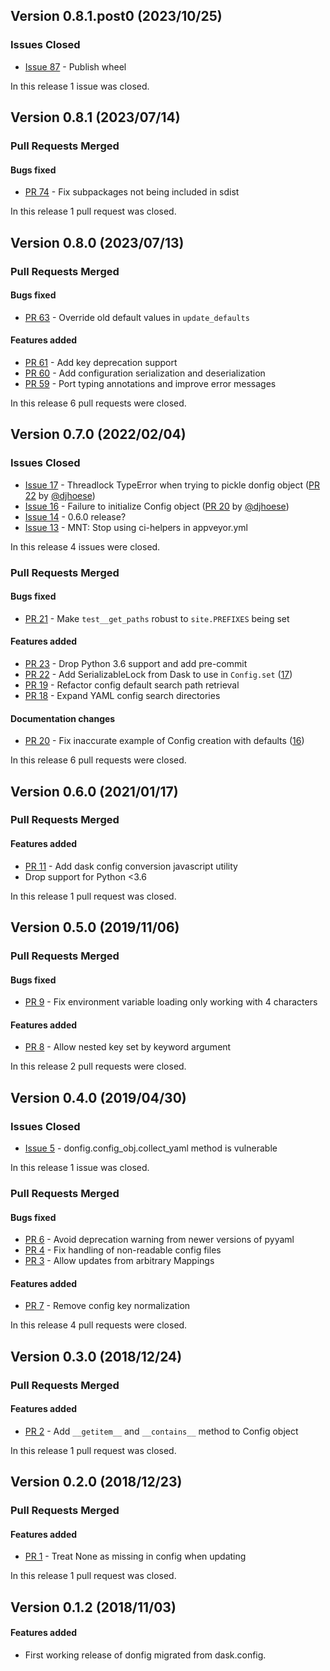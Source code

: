 ## Version 0.8.1.post0 (2023/10/25)

### Issues Closed

* [Issue 87](https://github.com/pytroll/donfig/issues/87) - Publish wheel

In this release 1 issue was closed.


## Version 0.8.1 (2023/07/14)

### Pull Requests Merged

#### Bugs fixed

* [PR 74](https://github.com/pytroll/donfig/pull/74) - Fix subpackages not being included in sdist

In this release 1 pull request was closed.


## Version 0.8.0 (2023/07/13)

### Pull Requests Merged

#### Bugs fixed

* [PR 63](https://github.com/pytroll/donfig/pull/63) - Override old default values in `update_defaults`

#### Features added

* [PR 61](https://github.com/pytroll/donfig/pull/61) - Add key deprecation support
* [PR 60](https://github.com/pytroll/donfig/pull/60) - Add configuration serialization and deserialization
* [PR 59](https://github.com/pytroll/donfig/pull/59) - Port typing annotations and improve error messages

In this release 6 pull requests were closed.


## Version 0.7.0 (2022/02/04)

### Issues Closed

* [Issue 17](https://github.com/pytroll/donfig/issues/17) - Threadlock TypeError when trying to pickle donfig object ([PR 22](https://github.com/pytroll/donfig/pull/22) by [@djhoese](https://github.com/djhoese))
* [Issue 16](https://github.com/pytroll/donfig/issues/16) - Failure to initialize Config object ([PR 20](https://github.com/pytroll/donfig/pull/20) by [@djhoese](https://github.com/djhoese))
* [Issue 14](https://github.com/pytroll/donfig/issues/14) - 0.6.0 release?
* [Issue 13](https://github.com/pytroll/donfig/issues/13) - MNT: Stop using ci-helpers in appveyor.yml

In this release 4 issues were closed.

### Pull Requests Merged

#### Bugs fixed

* [PR 21](https://github.com/pytroll/donfig/pull/21) - Make `test__get_paths` robust to `site.PREFIXES` being set

#### Features added

* [PR 23](https://github.com/pytroll/donfig/pull/23) - Drop Python 3.6 support and add pre-commit
* [PR 22](https://github.com/pytroll/donfig/pull/22) - Add SerializableLock from Dask to use in `Config.set` ([17](https://github.com/pytroll/donfig/issues/17))
* [PR 19](https://github.com/pytroll/donfig/pull/19) - Refactor config default search path retrieval
* [PR 18](https://github.com/pytroll/donfig/pull/18) - Expand YAML config search directories

#### Documentation changes

* [PR 20](https://github.com/pytroll/donfig/pull/20) - Fix inaccurate example of Config creation with defaults ([16](https://github.com/pytroll/donfig/issues/16))

In this release 6 pull requests were closed.


## Version 0.6.0 (2021/01/17)

### Pull Requests Merged

#### Features added

* [PR 11](https://github.com/pytroll/donfig/pull/11) - Add dask config conversion javascript utility
* Drop support for Python <3.6

In this release 1 pull request was closed.


## Version 0.5.0 (2019/11/06)

### Pull Requests Merged

#### Bugs fixed

* [PR 9](https://github.com/pytroll/donfig/pull/9) - Fix environment variable loading only working with 4 characters

#### Features added

* [PR 8](https://github.com/pytroll/donfig/pull/8) - Allow nested key set by keyword argument

In this release 2 pull requests were closed.


## Version 0.4.0 (2019/04/30)

### Issues Closed

* [Issue 5](https://github.com/pytroll/donfig/issues/5) - donfig.config_obj.collect_yaml method is vulnerable

In this release 1 issue was closed.

### Pull Requests Merged

#### Bugs fixed

* [PR 6](https://github.com/pytroll/donfig/pull/6) - Avoid deprecation warning from newer versions of pyyaml
* [PR 4](https://github.com/pytroll/donfig/pull/4) - Fix handling of non-readable config files
* [PR 3](https://github.com/pytroll/donfig/pull/3) - Allow updates from arbitrary Mappings

#### Features added

* [PR 7](https://github.com/pytroll/donfig/pull/7) - Remove config key normalization

In this release 4 pull requests were closed.


## Version 0.3.0 (2018/12/24)

### Pull Requests Merged

#### Features added

* [PR 2](https://github.com/pytroll/donfig/pull/2) - Add ``__getitem__`` and ``__contains__`` method to Config object

In this release 1 pull request was closed.


## Version 0.2.0 (2018/12/23)

### Pull Requests Merged

#### Features added

* [PR 1](https://github.com/pytroll/donfig/pull/1) - Treat None as missing in config when updating

In this release 1 pull request was closed.

## Version 0.1.2 (2018/11/03)

#### Features added

* First working release of donfig migrated from dask.config.
